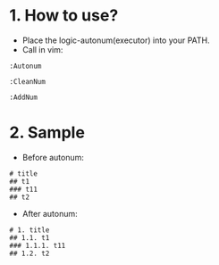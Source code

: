 # 1. How to use?
- Place the logic-autonum(executor) into your PATH.
- Call in vim:
```
:Autonum
```
```
:CleanNum
```
```
:AddNum
```

# 2. Sample
- Before autonum:
```
# title
## t1
### t11
## t2
```
- After autonum:
```
# 1. title
## 1.1. t1
### 1.1.1. t11
## 1.2. t2
```
